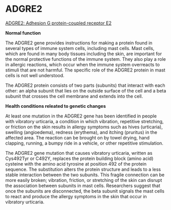 [//]: # (source: https://medlineplus.gov/genetics/gene/adgre2/)
[//]: # (tags: gene)

# ADGRE2

[ADGRE2: Adhesion G protein-coupled receptor E2](https://medlineplus.gov/genetics/gene/adgre2/)

**Normal function** 

The ADGRE2 gene provides instructions for making a protein found in several types of immune system cells, including mast cells. Mast cells, which are found in many body tissues including the skin, are important for the normal protective functions of the immune system. They also play a role in allergic reactions, which occur when the immune system overreacts to stimuli that are not harmful. The specific role of the ADGRE2 protein in mast cells is not well understood. 

The ADGRE2 protein consists of two parts (subunits) that interact with each other: an alpha subunit that lies on the outside surface of the cell and a beta subunit that crosses the cell membrane and extends into the cell.


**Health conditions releated to genetic changes**

At least one mutation in the ADGRE2 gene has been identified in people with vibratory urticaria, a condition in which vibration, repetitive stretching, or friction on the skin results in allergy symptoms such as hives (urticaria), swelling (angioedema), redness (erythema), and itching (pruritus) in the affected area. The reaction can be brought on by towel drying, hand clapping, running, a bumpy ride in a vehicle, or other repetitive stimulation.

The ADGRE2 gene mutation that causes vibratory urticaria, written as Cys492Tyr or C492Y, replaces the protein building block (amino acid) cysteine with the amino acid tyrosine at position 492 of the protein sequence. The substitution alters the protein structure and leads to a less stable interaction between the two subunits. This fragile connection can be more easily broken; vibration, friction, or stretching of the skin can disrupt the association between subunits in mast cells. Researchers suggest that once the subunits are disconnected, the beta subunit signals the mast cells to react and produce the allergy symptoms in the skin that occur in vibratory urticaria.

